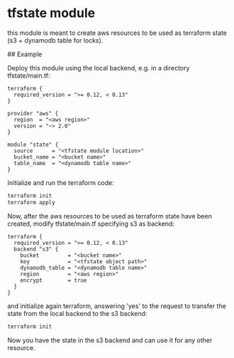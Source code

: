 # tfstate module

this module is meant to create aws resources to be used as terraform state (s3 + dynamodb table for locks).

## Example

Deploy this module using the local backend, e.g. in a directory tfstate/main.tf:

```hcl
terraform {
  required_version = ">= 0.12, < 0.13"
}

provider "aws" {
  region  = "<aws region>"
  version = "~> 2.0"
}

module "state" {
  source      = "<tfstate module location>"
  bucket_name = "<bucket name>"
  table_name  = "<dynamodb table name>"
}
```

Initialize and run the terraform code:
```bash
terraform init
terraform apply
```

Now, after the aws resources to be used as terraform state have been created, modify tfstate/main.tf specifying s3 as backend:

```hcl
terraform {
  required_version = ">= 0.12, < 0.13"
  backend "s3" {
    bucket         = "<bucket name>"
    key            = "<tfstate object path>"
    dynamodb_table = "<dynamodb table name>"
    region         = "<aws region>"
    encrypt        = true
  }
}
```

and initialize again terraform, answering 'yes' to the request to transfer the state from the local backend to the s3 backend:

```bash
terraform init
```

Now you have the state in the s3 backend and can use it for any other resource.

